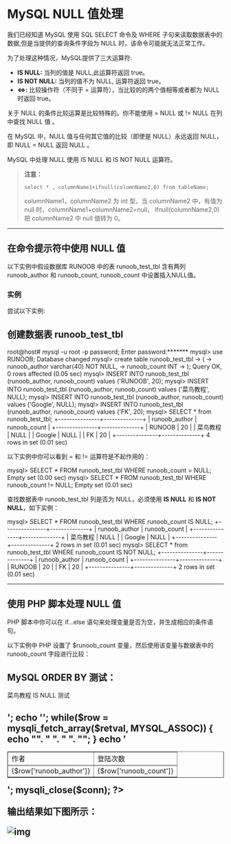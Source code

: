 # MySQL NULL 值处理

我们已经知道 MySQL 使用 SQL SELECT 命令及 WHERE 子句来读取数据表中的数据,但是当提供的查询条件字段为 NULL 时，该命令可能就无法正常工作。

为了处理这种情况，MySQL提供了三大运算符:

- **IS NULL:** 当列的值是 NULL,此运算符返回 true。
- **IS NOT NULL:** 当列的值不为 NULL, 运算符返回 true。
- **<=>:** 比较操作符（不同于 = 运算符），当比较的的两个值相等或者都为 NULL 时返回 true。

关于 NULL 的条件比较运算是比较特殊的。你不能使用 = NULL 或 != NULL 在列中查找 NULL 值 。

在 MySQL 中，NULL 值与任何其它值的比较（即使是 NULL）永远返回 NULL，即 NULL = NULL 返回 NULL 。

MySQL 中处理 NULL 使用 IS NULL 和 IS NOT NULL 运算符。

> **注意：**
>
> ```
> select * , columnName1+ifnull(columnName2,0) from tableName;
> ```
>
> columnName1，columnName2 为 int 型，当 columnName2 中，有值为 null 时，columnName1+columnName2=null， ifnull(columnName2,0) 把 columnName2 中 null 值转为 0。

------

## 在命令提示符中使用 NULL 值

以下实例中假设数据库 RUNOOB 中的表 runoob_test_tbl 含有两列 runoob_author 和 runoob_count, runoob_count 中设置插入NULL值。

### 实例

尝试以下实例:

## 创建数据表 runoob_test_tbl

root@host# mysql -u root -p password; Enter password:******* mysql> use RUNOOB; Database changed mysql> create table runoob_test_tbl    -> (    -> runoob_author varchar(40) NOT NULL,    -> runoob_count  INT    -> ); Query OK, 0 rows affected (0.05 sec) mysql> INSERT INTO runoob_test_tbl (runoob_author, runoob_count) values ('RUNOOB', 20); mysql> INSERT INTO runoob_test_tbl (runoob_author, runoob_count) values ('菜鸟教程', NULL); mysql> INSERT INTO runoob_test_tbl (runoob_author, runoob_count) values ('Google', NULL); mysql> INSERT INTO runoob_test_tbl (runoob_author, runoob_count) values ('FK', 20);  mysql> SELECT * from runoob_test_tbl; +---------------+--------------+ | runoob_author | runoob_count | +---------------+--------------+ | RUNOOB        | 20           | | 菜鸟教程  | NULL         | | Google        | NULL         | | FK            | 20           | +---------------+--------------+ 4 rows in set (0.01 sec)

以下实例中你可以看到 = 和 != 运算符是不起作用的：

mysql> SELECT * FROM runoob_test_tbl WHERE runoob_count = NULL; Empty set (0.00 sec) mysql> SELECT * FROM runoob_test_tbl WHERE runoob_count != NULL; Empty set (0.01 sec)

查找数据表中 runoob_test_tbl 列是否为 NULL，必须使用 **IS NULL** 和 **IS NOT NULL**，如下实例：

mysql> SELECT * FROM runoob_test_tbl WHERE runoob_count IS NULL; +---------------+--------------+ | runoob_author | runoob_count | +---------------+--------------+ | 菜鸟教程  | NULL         | | Google        | NULL         | +---------------+--------------+ 2 rows in set (0.01 sec)  mysql> SELECT * from runoob_test_tbl WHERE runoob_count IS NOT NULL; +---------------+--------------+ | runoob_author | runoob_count | +---------------+--------------+ | RUNOOB        | 20           | | FK            | 20           | +---------------+--------------+ 2 rows in set (0.01 sec)

------

## 使用 PHP 脚本处理 NULL 值

PHP 脚本中你可以在 if...else 语句来处理变量是否为空，并生成相应的条件语句。

以下实例中 PHP 设置了 $runoob_count 变量，然后使用该变量与数据表中的 runoob_count 字段进行比较：

## MySQL ORDER BY 测试：

<?php $dbhost = 'localhost:3306';  // mysql服务器主机地址 $dbuser = 'root';            // mysql用户名 $dbpass = '123456';          // mysql用户名密码 $conn = mysqli_connect($dbhost, $dbuser, $dbpass); if(! $conn ) {     die('连接失败: ' . mysqli_error($conn)); } // 设置编码，防止中文乱码 mysqli_query($conn , "set names utf8");   if( isset($runoob_count )) {    $sql = "SELECT runoob_author, runoob_count            FROM  runoob_test_tbl            WHERE runoob_count = $runoob_count"; } else {    $sql = "SELECT runoob_author, runoob_count            FROM  runoob_test_tbl            WHERE runoob_count IS NULL"; } mysqli_select_db( $conn, 'RUNOOB' ); $retval = mysqli_query( $conn, $sql ); if(! $retval ) {     die('无法读取数据: ' . mysqli_error($conn)); } echo '<h2>菜鸟教程 IS NULL 测试<h2>'; echo '<table border="1"><tr><td>作者</td><td>登陆次数</td></tr>'; while($row = mysqli_fetch_array($retval, MYSQL_ASSOC)) {     echo "<tr>".          "<td>{$row['runoob_author']} </td> ".          "<td>{$row['runoob_count']} </td> ".          "</tr>"; } echo '</table>'; mysqli_close($conn); ?>

输出结果如下图所示：

![img](https://www.runoob.com/wp-content/uploads/2014/03/032F6502-8497-4F77-BB3A-78D8CC15C972.jpg)